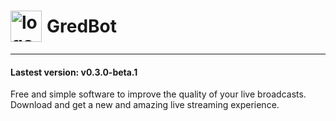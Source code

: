 # <div style="display: flex; align-items: center; gap: 8px"><img src="https://raw.githubusercontent.com/CoMFliP/gred-bot/main/logo.ico" alt="logo" width="50"/> GredBot </div> 
___

#### Lastest version: v0.3.0-beta.1
Free and simple software to improve the quality of your live broadcasts. Download and get a new and amazing live streaming experience.
